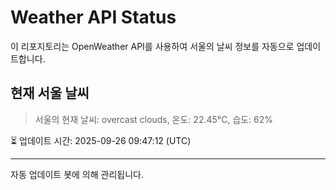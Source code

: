 
# Weather API Status

이 리포지토리는 OpenWeather API를 사용하여 서울의 날씨 정보를 자동으로 업데이트합니다.

## 현재 서울 날씨
> 서울의 현재 날씨: overcast clouds, 온도: 22.45°C, 습도: 62%

⏳ 업데이트 시간: 2025-09-26 09:47:12 (UTC)

---
자동 업데이트 봇에 의해 관리됩니다.
